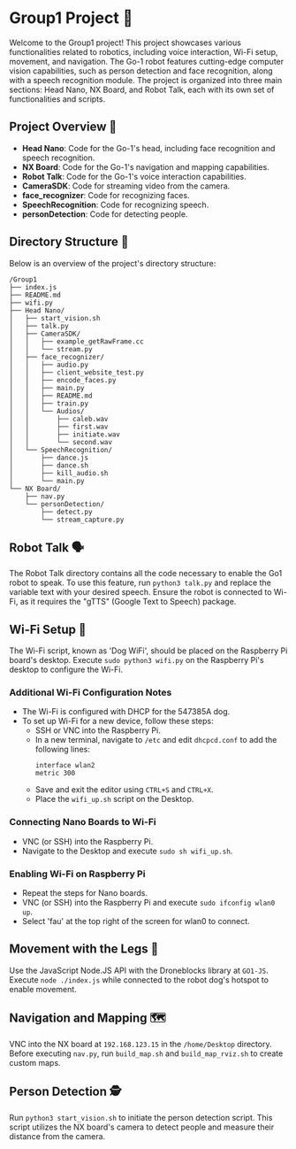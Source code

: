 # Group1 Project 🚀

Welcome to the Group1 project! This project showcases various functionalities related to robotics, including voice interaction, Wi-Fi setup, movement, and navigation. The Go-1 robot features cutting-edge computer vision capabilities, such as person detection and face recognition, along with a speech recognition module. The project is organized into three main sections: Head Nano, NX Board, and Robot Talk, each with its own set of functionalities and scripts.

## Project Overview 📝

- **Head Nano**: Code for the Go-1's head, including face recognition and speech recognition.
- **NX Board**: Code for the Go-1's navigation and mapping capabilities.
- **Robot Talk**: Code for the Go-1's voice interaction capabilities.
- **CameraSDK**: Code for streaming video from the camera.
- **face_recognizer**: Code for recognizing faces.
- **SpeechRecognition**: Code for recognizing speech.
- **personDetection**: Code for detecting people.

## Directory Structure 📂

Below is an overview of the project's directory structure:

```
/Group1
├── index.js
├── README.md
├── wifi.py
├── Head Nano/
│   ├── start_vision.sh
│   ├── talk.py
│   ├── CameraSDK/
│   │   ├── example_getRawFrame.cc
│   │   └── stream.py
│   ├── face_recognizer/
│   │   ├── audio.py
│   │   ├── client_website_test.py
│   │   ├── encode_faces.py
│   │   ├── main.py
│   │   ├── README.md
│   │   ├── train.py
│   │   └── Audios/
│   │       ├── caleb.wav
│   │       ├── first.wav
│   │       ├── initiate.wav
│   │       └── second.wav
│   └── SpeechRecognition/
│       ├── dance.js
│       ├── dance.sh
│       ├── kill_audio.sh
│       └── main.py
└── NX Board/
    ├── nav.py
    └── personDetection/
        ├── detect.py
        └── stream_capture.py
```

## Robot Talk 🗣️

The Robot Talk directory contains all the code necessary to enable the Go1 robot to speak. To use this feature, run `python3 talk.py` and replace the variable text with your desired speech. Ensure the robot is connected to Wi-Fi, as it requires the "gTTS" (Google Text to Speech) package.

## Wi-Fi Setup 📶

The Wi-Fi script, known as 'Dog WiFi', should be placed on the Raspberry Pi board's desktop. Execute `sudo python3 wifi.py` on the Raspberry Pi's desktop to configure the Wi-Fi.

### Additional Wi-Fi Configuration Notes

- The Wi-Fi is configured with DHCP for the 547385A dog.
- To set up Wi-Fi for a new device, follow these steps:
  - SSH or VNC into the Raspberry Pi.
  - In a new terminal, navigate to `/etc` and edit `dhcpcd.conf` to add the following lines:
    ```
    interface wlan2
    metric 300
    ```
  - Save and exit the editor using `CTRL+S` and `CTRL+X`.
  - Place the `wifi_up.sh` script on the Desktop.

### Connecting Nano Boards to Wi-Fi

- VNC (or SSH) into the Raspberry Pi.
- Navigate to the Desktop and execute `sudo sh wifi_up.sh`.

### Enabling Wi-Fi on Raspberry Pi

- Repeat the steps for Nano boards.
- VNC (or SSH) into the Raspberry Pi and execute `sudo ifconfig wlan0 up`.
- Select 'fau' at the top right of the screen for wlan0 to connect.

## Movement with the Legs 🦿

Use the JavaScript Node.JS API with the Droneblocks library at `GO1-JS`. Execute `node ./index.js` while connected to the robot dog's hotspot to enable movement.

## Navigation and Mapping 🗺️

VNC into the NX board at `192.168.123.15` in the `/home/Desktop` directory. Before executing `nav.py`, run `build_map.sh` and `build_map_rviz.sh` to create custom maps.

## Person Detection 🕵️

Run `python3 start_vision.sh` to initiate the person detection script. This script utilizes the NX board's camera to detect people and measure their distance from the camera.
